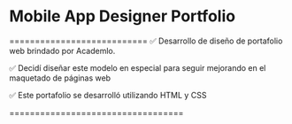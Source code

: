 # Mobile App Designer Portfolio
===========================
✅ Desarrollo de diseño de portafolio web brindado por Academlo.

✅ Decidí diseñar este modelo en especial para seguir mejorando en el maquetado de páginas web 

✅  Este portafolio se desarrolló utilizando HTML y CSS

==================================